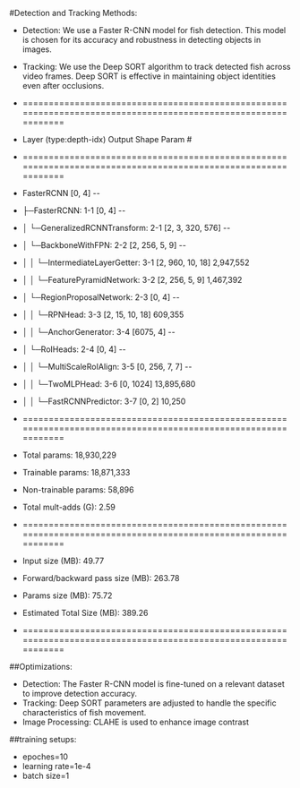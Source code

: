 #Detection and Tracking Methods:
- Detection: We use a Faster R-CNN model for fish detection. This model is chosen for its accuracy and robustness in detecting objects in images.
- Tracking: We use the Deep SORT algorithm to track detected fish across video frames. Deep SORT is effective in maintaining object identities even after occlusions.

- ==============================================================================================================
- Layer (type:depth-idx)                                       Output Shape              Param #
- ==============================================================================================================
- FasterRCNN                                                   [0, 4]                    --
- ├─FasterRCNN: 1-1                                            [0, 4]                    --
- │    └─GeneralizedRCNNTransform: 2-1                         [2, 3, 320, 576]          --
- │    └─BackboneWithFPN: 2-2                                  [2, 256, 5, 9]            --
- │    │    └─IntermediateLayerGetter: 3-1                     [2, 960, 10, 18]          2,947,552
- │    │    └─FeaturePyramidNetwork: 3-2                       [2, 256, 5, 9]            1,467,392
- │    └─RegionProposalNetwork: 2-3                            [0, 4]                    --
- │    │    └─RPNHead: 3-3                                     [2, 15, 10, 18]           609,355
- │    │    └─AnchorGenerator: 3-4                             [6075, 4]                 --
- │    └─RoIHeads: 2-4                                         [0, 4]                    --
- │    │    └─MultiScaleRoIAlign: 3-5                          [0, 256, 7, 7]            --
- │    │    └─TwoMLPHead: 3-6                                  [0, 1024]                 13,895,680
- │    │    └─FastRCNNPredictor: 3-7                           [0, 2]                    10,250
- ==============================================================================================================
- Total params: 18,930,229
- Trainable params: 18,871,333
- Non-trainable params: 58,896
- Total mult-adds (G): 2.59
- ==============================================================================================================
- Input size (MB): 49.77
- Forward/backward pass size (MB): 263.78
- Params size (MB): 75.72
- Estimated Total Size (MB): 389.26
- ==============================================================================================================




##Optimizations:
- Detection: The Faster R-CNN model is fine-tuned on a relevant dataset to improve detection accuracy.
- Tracking: Deep SORT parameters are adjusted to handle the specific characteristics of fish movement.
- Image Processing: CLAHE is used to enhance image contrast


##training setups:
- epoches=10
- learning rate=1e-4
- batch size=1

